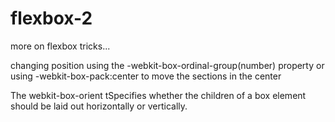 # flexbox-2

more on flexbox tricks...

changing position using the -webkit-box-ordinal-group(number) property
or using -webkit-box-pack:center to move the sections in the center

The webkit-box-orient tSpecifies whether the children of a box element should be laid out horizontally or vertically.
